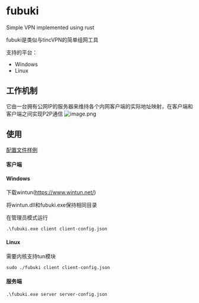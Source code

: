 # fubuki
Simple VPN implemented using rust

fubuki是类似与tincVPN的简单组网工具

支持的平台：

- Windows
- Linux
  
## 工作机制

它由一台拥有公网IP的服务器来维持各个内网客户端的实际地址映射，在客户端和客户端之间实现P2P通信
![image.png](https://i.loli.net/2021/02/15/KuaUrMlzQRjZDfC.png)

## 使用

[配置文件样例](https://github.com/xutianyi1999/fubuki/tree/master/cfg-example)

#### 客户端

#### Windows

下载wintun(https://www.wintun.net/)

将wintun.dll和fubuki.exe保持相同目录

在管理员模式运行

```shell
.\fubuki.exe client client-config.json
```

#### Linux

需要内核支持tun模块

```shell
sudo ./fubuki client client-config.json
```

#### 服务端

```shell
.\fubuki.exe server server-config.json
```
